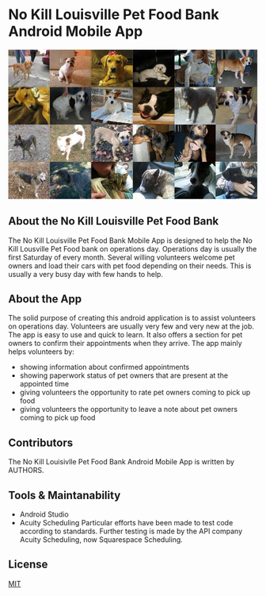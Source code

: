 # No Kill Louisville Pet Food Bank Android Mobile App
![My Image](/doc/images/dogs.jfif)
## About the No Kill Louisville Pet Food Bank 
The No Kill Louisville Pet Food Bank Mobile App is designed to help the No Kill Lousville Pet Food bank on operations day. Operations day is usually the first Saturday of every month. Several willing volunteers welcome pet owners and load their cars with pet food depending on their needs. This is usually a very busy day with few hands to help.
## About the App
The solid purpose of creating this android application is to assist volunteers on operations day. Volunteers are usually very few and very new at the job. The app is easy to use and quick to learn. It also offers a section for pet owners to confirm their appointments when they arrive. The app mainly helps volunteers by:
* showing information about confirmed appointments
* showing paperwork status of pet owners that are present at the appointed time
* giving volunteers the opportunity to rate pet owners coming to pick up food
* giving volunteers the opportunity to leave a note about pet owners coming to pick up food
## Contributors
The No Kill Louisivlle Pet Food Bank Android Mobile App is written by AUTHORS. 
## Tools & Maintanability
* Android Studio
* Acuity Scheduling
Particular efforts have been made to test code according to standards. Further testing is made by the API company Acuity Scheduling, now Squarespace Scheduling. 
## License
[MIT](https://choosealicense.com/licenses/mit/)
